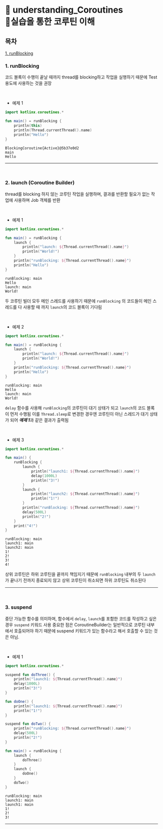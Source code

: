 # 👋 understanding_Coroutines <br> 📌실습을 통한 코루틴 이해

## 목차

[1. runBlocking](#1-runBlocking)

### 1. runBlocking
코드 블록이 수행이 끝날 때까지 thread를 blocking하고 작업을 실행하기 때문에 Test 용도에 사용하는 것을 권장

<br>

* 예제 1
``` kotlin
import kotlinx.coroutines.*

fun main() = runBlocking {
    println(this)
    println(Thread.currentThread().name)
    println("Hello")
}
```
```
BlockingCoroutine{Active}@5b37e0d2
main
Hello
```
--- 
<br>




### 2. launch (Coroutine Builder)
thread를 blocking 하지 않는 코루틴 작업을 실행하며, 결과를 반환할 필요가 없는 작업에 사용하며 Job 객체를 반환

<br>

* 예제 1
``` kotlin
import kotlinx.coroutines.*

fun main() = runBlocking {
    launch {
        println("launch: ${Thread.currentThread().name}")
        println("World!")
    }
    println("runBlocking: ${Thread.currentThread().name}")
    println("Hello")
}
```

```
runBlocking: main
Hello
launch: main
World!
```
두 코루틴 빌더 모두 메인 스레드를 사용하기 때문에 `runBlocking` 의 코드들이 메인 스레드를 다 사용할 때 까지 `launch`의 코드 블록이 기다림

<br>

* 예제 2
``` kotlin
import kotlinx.coroutines.*

fun main() = runBlocking {
    launch {
        println("launch: ${Thread.currentThread().name}")
        println("World!")
    }
    println("runBlocking: ${Thread.currentThread().name}")
    println("Hello")
}
```
```
runBlocking: main
Hello
launch: main
World!
```
`delay` 함수를 사용해 `runBlocking`의 코루틴이 대기 상태가 되고 `launch`의 코드 블록이 먼저 수행됨
이를 `Thread.sleep`로 변경한 경우엔 코루틴이 아닌 스레드가 대기 상태가 되어 ***예제 1***과 같은 결과가 출력됨

<br>

* 예제 3
``` kotlin
import kotlinx.coroutines.*

fun main() {
    runBlocking {
        launch {
            println("launch1: ${Thread.currentThread().name}")
            delay(1000L)
            println("3!")
        }
        launch {
            println("launch2: ${Thread.currentThread().name}")
            println("1!")
        }
        println("runBlocking: ${Thread.currentThread().name}")
        delay(500L)
        println("2!")
    }
    print("4!")
}
```

```
runBlocking: main
launch1: main
launch2: main
1!
2!
3!
4!
```
상위 코루틴은 하위 코루틴을 끝까지 책임지기 때문에 `runBlocking` 내부의 두 `launch`가 끝나기 전까지 종료되지 않고 상위 코루틴이 취소되면 하위 코루틴도 취소된다

---
<br>






### 3. suspend
중단 가능한 함수를 의미하며, 함수에서 `delay`, `launch`를 포함한 코드를 작성하고 싶은 경우 `suspend` 키워드 사용
중요한 점은 CoroutineBuilder는 일반적으로 코루틴 내부에서 호출되어야 하기 때문에 suspend 키워드가 있는 함수라고 해서 호출할 수 있는 것은 아님.

<br>

* 예제 1
``` kotlin
import kotlinx.coroutines.*

suspend fun doThree() {
    println("launch1: ${Thread.currentThread().name}")
    delay(1000L)
    println("3!")
}

fun doOne() {
    println("launch1: ${Thread.currentThread().name}")
    println("1!")
}

suspend fun doTwo() {
    println("runBlocking: ${Thread.currentThread().name}")
    delay(500L)
    println("2!")
}

fun main() = runBlocking {
    launch {
        doThree()
    }
    launch {
        doOne()
    }
    doTwo()
}
```

```
runBlocking: main
launch1: main
launch1: main
1!
2!
3!
```
--- 
<br>










``` kotlin

```
```

```
